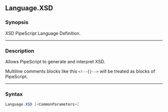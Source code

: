 Language.XSD
------------

### Synopsis
XSD PipeScript Language Definition.

---

### Description

Allows PipeScript to generate and interpret XSD.

Multiline comments blocks like this ```<!--{}-->``` will be treated as blocks of PipeScript.

---

### Syntax
```PowerShell
Language.XSD [<CommonParameters>]
```
